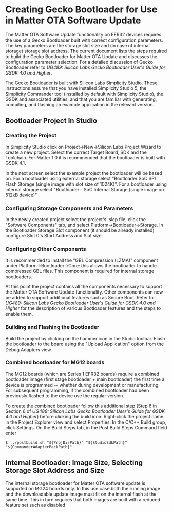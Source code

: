 # Creating Gecko Bootloader for Use in Matter OTA Software Update

The Matter OTA Software Update functionality on EFR32 devices requires the use
of a Gecko Bootloader built with correct configuration parameters. The key
parameters are the storage slot size and (in case of internal storage) storage
slot address. The current document lists the steps required to build the Gecko
Bootloader for Matter OTA Update and discusses the configuration parameter
selection. For a detailed discussion of Gecko Bootloader refer to _UG489:
Silicon Labs Gecko Bootloader User's Guide for GSDK 4.0 and Higher_.

The Gecko Bootloader is built with Silicon Labs Simplicity Studio. These
instructions assume that you have installed Simplicity Studio 5, the Simplicity
Commander tool (installed by default with Simplicity Studio), the GSDK and
associated utilities, and that you are familiar with generating, compiling, and
flashing an example application in the relevant version.

## Bootloader Project In Studio

### Creating the Project

In Simplicity Studio click on Project->New->Silicon Labs Project Wizard to
create a new project. Select the correct Target Board, SDK and the Toolchain.
For Matter 1.0 it is recommended that the bootloader is built with GSDK 4.1.

In the next screen select the example project the bootloader will be based on.
For a bootloader using external storage select "Bootloader SoC SPI Flash Storage
(single image with slot size of 1024K)". For a bootloader using internal storage
select "Bootloader - SoC Internal Storage (single image on 512kB device)"

### Configuring Storage Components and Parameters

In the newly created project select the project's .slcp file, click the
"Software Components" tab, and select Platform->Bootloader->Storage. In the
Bootloader Storage Slot component (it should be already installed) configure
Slot 0's Start Address and Slot size.

### Configuring Other Components

It is recommended to install the "GBL Compression (LZMA)" component under
Platform->Bootloader->Core: this allows the bootloader to handle compressed GBL
files. This component is required for internal storage bootloaders.

At this point the project contains all the components necessary to support the
Matter OTA Software Update functionality. Other components can now be added to
support additional features such as Secure Boot. Refer to _UG489: Silicon Labs
Gecko Bootloader User's Guide for GSDK 4.0 and Higher_ for the description of
various Bootloader features and the steps to enable them.

### Building and Flashing the Bootloader

Build the project by clicking on the hammer icon in the Studio toolbar. Flash
the bootloader to the board using the "Upload Application" option from the Debug
Adapters view.

### Combined bootloader for MG12 boards

The MG12 boards (which are Series 1 EFR32 boards) require a combined bootloader
image (first stage bootloader + main bootloader) the first time a device is
programmed -- whether during development or manufacturing. For subsequent
programming, if the combined bootloader had been previously flashed to the
device use the regular version.

To create the combined bootloader follow this additional step (Step 6 in Section
6 of _UG489: Silicon Labs Gecko Bootloader User's Guide for GSDK 4.0 and
Higher_) before clicking the build icon: Right-click the project name in the
Project Explorer view and select Properties. In the C/C++ Build group, click
Settings. On the Build Steps tab, in the Post Build Steps Command field enter

```shell
$ ../postbuild.sh "${ProjDirPath}" "${StudioSdkPath}" "${CommanderAdapterPackPath}"
```

## Internal Bootloader: Image Size, Selecting Storage Slot Address and Size

The internal storage bootloader for Matter OTA software update is supported on
MG24 boards only. In this use case both the running image and the downloadable
update image must fit on the internal flash at the same time. This in turn
requires that both images are built with a reduced feature set such as disabled
